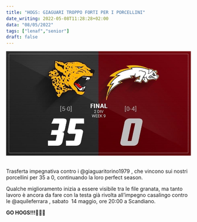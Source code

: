 ```yaml
---
title: "HOGS: GIAGUARI TROPPO FORTI PER I PORCELLINI"
date_writing: 2022-05-08T11:28:28+02:00
data: "08/05/2022"
tags: ["lenaf","senior"]
draft: false
---
```


<center>
<img class="articolo" src="../img/2022/giaguari_hogs_risultato.jpg">
</center>
<br />

Trasferta impegnativa contro i @giaguaritorino1979 , che vincono sui nostri porcellini per 35 a 0, continuando la loro perfect season.  ⁣⁣
⁣⁣  

Qualche miglioramento inizia a essere visibile ⁣tra le file granata, ma tanto lavoro è ancora da fare con la testa già rivolta all’impegno casalingo contro le @aquileferrara , sabato ⁣
⁣14 maggio, ore 20:00 a Scandiano.  ⁣
⁣⁣⁣  

**GO HOGS!!!**🐗💪🏻⁣⁣⁣⁣⁣⁣⁣⁣⁣⁣⁣